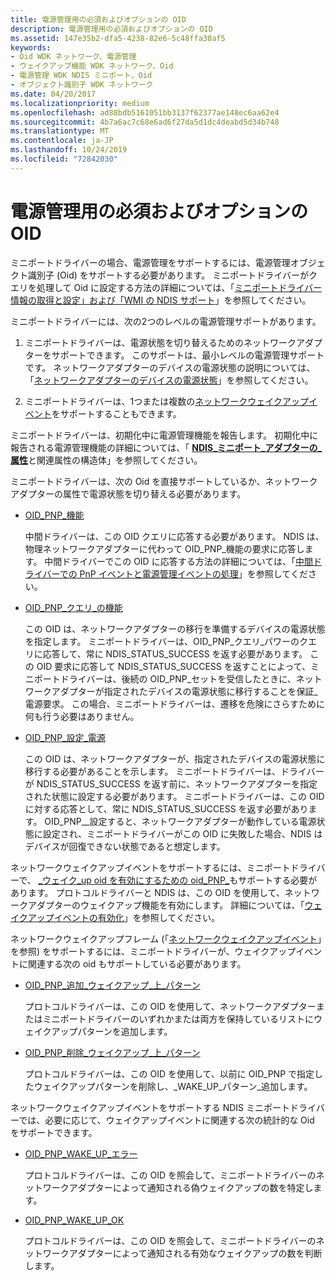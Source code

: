 ```yaml
---
title: 電源管理用の必須およびオプションの OID
description: 電源管理用の必須およびオプションの OID
ms.assetid: 147e35b2-dfa5-4238-82e6-5c48ffa30af5
keywords:
- Oid WDK ネットワーク、電源管理
- ウェイクアップ機能 WDK ネットワーク、Oid
- 電源管理 WDK NDIS ミニポート、Oid
- オブジェクト識別子 WDK ネットワーク
ms.date: 04/20/2017
ms.localizationpriority: medium
ms.openlocfilehash: ad88bdb5161051bb3137f62377ae148ec6aa62e4
ms.sourcegitcommit: 4b7a6ac7c68e6ad6f27da5d1dc4deabd5d34b748
ms.translationtype: MT
ms.contentlocale: ja-JP
ms.lasthandoff: 10/24/2019
ms.locfileid: "72842030"
---
```

# <a name="required-and-optional-oids-for-power-management"></a>電源管理用の必須およびオプションの OID





ミニポートドライバーの場合、電源管理をサポートするには、電源管理オブジェクト識別子 (Oid) をサポートする必要があります。 ミニポートドライバーがクエリを処理して Oid に設定する方法の詳細については、「[ミニポートドライバー情報の取得と設定」および「WMI の NDIS サポート](obtaining-and-setting-miniport-driver-information-and-ndis-support-for.md)」を参照してください。

ミニポートドライバーには、次の2つのレベルの電源管理サポートがあります。

1.  ミニポートドライバーは、電源状態を切り替えるためのネットワークアダプターをサポートできます。 このサポートは、最小レベルの電源管理サポートです。 ネットワークアダプターのデバイスの電源状態の説明については、「[ネットワークアダプターのデバイスの電源状態](device-power-states-for-network-adapters.md)」を参照してください。

2.  ミニポートドライバーは、1つまたは複数の[ネットワークウェイクアップイベント](network-wake-up-events.md)をサポートすることもできます。

ミニポートドライバーは、初期化中に電源管理機能を報告します。 初期化中に報告される電源管理機能の詳細については、「 [**NDIS\_ミニポート\_アダプターの\_属性**](https://docs.microsoft.com/windows-hardware/drivers/ddi/ndis/ns-ndis-_ndis_miniport_adapter_attributes)と関連属性の構造体」を参照してください。

ミニポートドライバーは、次の Oid を直接サポートしているか、ネットワークアダプターの属性で電源状態を切り替える必要があります。

-   [OID\_PNP\_機能](https://docs.microsoft.com/windows-hardware/drivers/network/oid-pnp-capabilities)

    中間ドライバーは、この OID クエリに応答する必要があります。 NDIS は、物理ネットワークアダプターに代わって OID\_PNP\_機能の要求に応答します。 中間ドライバーでこの OID に応答する方法の詳細については、「[中間ドライバーでの PnP イベントと電源管理イベントの処理](handling-pnp-events-and-power-management-events-in-an-intermediate-dri.md)」を参照してください。

-   [OID\_PNP\_クエリ\_の機能](https://docs.microsoft.com/windows-hardware/drivers/network/oid-pnp-query-power)

    この OID は、ネットワークアダプターの移行を準備するデバイスの電源状態を指定します。 ミニポートドライバーは、OID\_PNP\_クエリ\_パワーのクエリに応答して、常に NDIS\_STATUS\_SUCCESS を返す必要があります。 この OID 要求に応答して NDIS\_STATUS\_SUCCESS を返すことによって、ミニポートドライバーは、後続の OID\_PNP\_セットを受信したときに、ネットワークアダプターが指定されたデバイスの電源状態に移行することを保証\_電源要求。 この場合、ミニポートドライバーは、遷移を危険にさらすために何も行う必要はありません。

-   [OID\_PNP\_設定\_電源](https://docs.microsoft.com/windows-hardware/drivers/network/oid-pnp-set-power)

    この OID は、ネットワークアダプターが、指定されたデバイスの電源状態に移行する必要があることを示します。 ミニポートドライバーは、ドライバーが NDIS\_STATUS\_SUCCESS を返す前に、ネットワークアダプターを指定された状態に設定する必要があります。 ミニポートドライバーは、この OID に対する応答として、常に NDIS\_STATUS\_SUCCESS を返す必要があります。 OID\_PNP\_\_設定すると、ネットワークアダプターが動作している電源状態に設定され、ミニポートドライバーがこの OID に失敗した場合、NDIS はデバイスが回復できない状態であると想定します。

ネットワークウェイクアップイベントをサポートするには、ミニポートドライバーで、 [\_ウェイク\_up oid を有効にするための oid\_PNP\_](https://docs.microsoft.com/windows-hardware/drivers/network/oid-pnp-enable-wake-up)もサポートする必要があります。 プロトコルドライバーと NDIS は、この OID を使用して、ネットワークアダプターのウェイクアップ機能を有効にします。 詳細については、「[ウェイクアップイベントの有効化](enabling-wake-up-events.md)」を参照してください。

ネットワークウェイクアップフレーム (「[ネットワークウェイクアップイベント](network-wake-up-events.md)」を参照) をサポートするには、ミニポートドライバーが、ウェイクアップイベントに関連する次の oid もサポートしている必要があります。

-   [OID\_PNP\_追加\_ウェイクアップ\_上\_パターン](https://docs.microsoft.com/windows-hardware/drivers/network/oid-pnp-add-wake-up-pattern)

    プロトコルドライバーは、この OID を使用して、ネットワークアダプターまたはミニポートドライバーのいずれかまたは両方を保持しているリストにウェイクアップパターンを追加します。

-   [OID\_PNP\_削除\_ウェイクアップ\_上\_パターン](https://docs.microsoft.com/windows-hardware/drivers/network/oid-pnp-remove-wake-up-pattern)

    プロトコルドライバーは、この OID を使用して、以前に OID\_PNP で指定したウェイクアップパターンを削除し、\_WAKE\_UP\_パターン\_追加します。

ネットワークウェイクアップイベントをサポートする NDIS ミニポートドライバーでは、必要に応じて、ウェイクアップイベントに関連する次の統計的な Oid をサポートできます。

-   [OID\_PNP\_WAKE\_UP\_エラー](https://docs.microsoft.com/windows-hardware/drivers/network/oid-pnp-wake-up-error)

    プロトコルドライバーは、この OID を照会して、ミニポートドライバーのネットワークアダプターによって通知される偽ウェイクアップの数を特定します。

-   [OID\_PNP\_WAKE\_UP\_OK](https://docs.microsoft.com/windows-hardware/drivers/network/oid-pnp-wake-up-ok)

    プロトコルドライバーは、この OID を照会して、ミニポートドライバーのネットワークアダプターによって通知される有効なウェイクアップの数を判断します。

 

 





